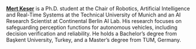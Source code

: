**[Mert Keser](https://www.linkedin.com/in/stephany-berrio/)**  is a Ph.D. student at the Chair of Robotics, Artificial Intelligence and Real-Time Systems at the Technical University of Munich and an AI Research Scientist at Continental Berlin AI Lab. His research focuses on safeguarding perception functions for autonomous vehicles, including decision verification and reliability. He holds a Bachelor’s degree from Başkent University, Turkey, and a Master’s degree from TUM, Germany.
